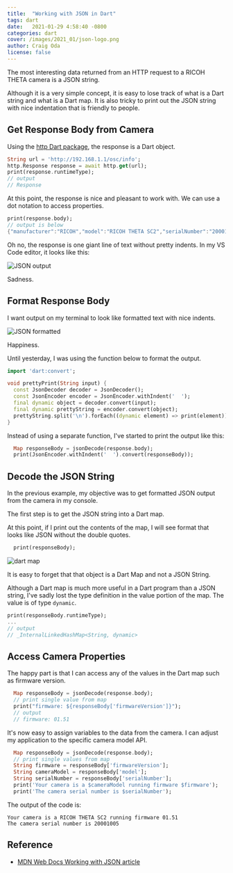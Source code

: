 ```yaml
---
title:  "Working with JSON in Dart"
tags: dart
date:   2021-01-29 4:58:40 -0800
categories: dart
cover: /images/2021_01/json-logo.png
author: Craig Oda
license: false
---
```


The most interesting data returned from an HTTP request to a RICOH THETA camera is a JSON string.

Although it is a very simple concept, it is easy to lose track of what is a Dart string
and what is a Dart map.  It is also tricky to print out the JSON string with nice
indentation that is friendly to people.

## Get Response Body from Camera

Using the [http Dart package](https://pub.dev/packages/http), the response is a Dart object.

```dart
String url = 'http://192.168.1.1/osc/info';
http.Response response = await http.get(url);
print(response.runtimeType);
// output
// Response
```

At this point, the response is nice and pleasant to work with.  We can
use a dot notation to access properties.

```dart
print(response.body);
// output is below
{"manufacturer":"RICOH","model":"RICOH THETA SC2","serialNumber":"20001005","firmwareVersion":"01.51","supportUrl":"https://theta360.com/en/support/","gps":false,"gyro":true,"endpoints":{"httpPort":80,"httpUpdatesPort":80},"apiLevel":[2],"api":["/osc/info","/osc/state","/osc/checkForUpdates","/osc/commands/execute","/osc/commands/status"],"uptime":1795,"_wlanMacAddress":"58:38:79:2b:ad:c5","_bluetoothMacAddress":"6c:21:a2:47:d9:05"}
```

Oh no, the response is one giant line of text without pretty indents.  In my VS Code editor, it
looks like this:

![JSON output](/webapi/images/2021_01/json_string_output.png)

Sadness.

## Format Response Body

I want output on my terminal to look like formatted text with nice indents.

![JSON formatted](/webapi/images/2021_01/json_formatted.png)

Happiness.

Until yesterday, I was using the function below to format the output.

```dart
import 'dart:convert';

void prettyPrint(String input) {
  const JsonDecoder decoder = JsonDecoder();
  const JsonEncoder encoder = JsonEncoder.withIndent('  ');
  final dynamic object = decoder.convert(input);
  final dynamic prettyString = encoder.convert(object);
  prettyString.split('\n').forEach((dynamic element) => print(element));
}
```

Instead of using a separate function, I've started to print the output like this:

```dart
  Map responseBody = jsonDecode(response.body);
  print(JsonEncoder.withIndent('  ').convert(responseBody));
```

## Decode the JSON String

In the previous example, my objective was to get formatted JSON output from the camera in my console.

The first step is to get the JSON string into a Dart map.

At this point, if I print out the contents of the map, I will see format that looks like
JSON without the double quotes.

```dart
  print(responseBody);
```
![dart map](/webapi/images/2021_01/dart_map.png)

It is easy to forget that that object is a Dart Map and not a JSON String.

Although a Dart map is much more useful in a Dart program than a JSON string, I've sadly lost the type definition in the value portion of the map. The value is of type
`dynamic`.

```dart
print(responseBody.runtimeType);
...
// output
// _InternalLinkedHashMap<String, dynamic>
```

## Access Camera Properties

The happy part is that I can access any of the values in the Dart map such as firmware version.

```dart
  Map responseBody = jsonDecode(response.body);
  // print single value from map
  print("firmware: ${responseBody['firmwareVersion']}");
  // output
  // firmware: 01.51
```

It's now easy to assign variables to the data from the camera. I can
adjust my application to the specific camera model API.

```dart
  Map responseBody = jsonDecode(response.body);
  // print single values from map
  String firmware = responseBody['firmwareVersion'];
  String cameraModel = responseBody['model'];
  String serialNumber = responseBody['serialNumber'];
  print('Your camera is a $cameraModel running firmware $firmware');
  print('The camera serial number is $serialNumber');
```

The output of the code is:

```
Your camera is a RICOH THETA SC2 running firmware 01.51
The camera serial number is 20001005
```

## Reference

* [MDN Web Docs Working with JSON article](https://developer.mozilla.org/en-US/docs/Learn/JavaScript/Objects/JSON)
